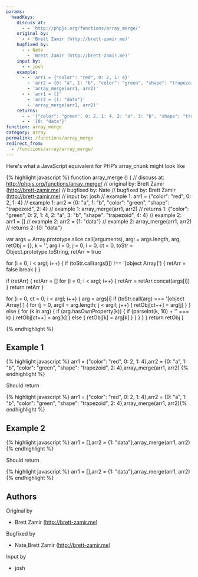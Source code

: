 ```yaml
---
params:
  headKeys:
    discuss at:
      - - 'http://phpjs.org/functions/array_merge/'
    original by:
      - - 'Brett Zamir (http://brett-zamir.me)'
    bugfixed by:
      - - Nate
        - 'Brett Zamir (http://brett-zamir.me)'
    input by:
      - - josh
    example:
      - - 'arr1 = {"color": "red", 0: 2, 1: 4}'
        - 'arr2 = {0: "a", 1: "b", "color": "green", "shape": "trapezoid", 2: 4}'
        - 'array_merge(arr1, arr2)'
      - - 'arr1 = []'
        - 'arr2 = {1: "data"}'
        - 'array_merge(arr1, arr2)'
    returns:
      - - '{"color": "green", 0: 2, 1: 4, 2: "a", 3: "b", "shape": "trapezoid", 4: 4}'
      - - '{0: "data"}'
function: array_merge
category: array
permalink: /functions/array_merge
redirect_from:
  - /functions/array/array_merge/
---
```


<!-- WARNING! This file is auto generated by `npm run web:inject`, do not edit by hand -->

Here's what a JavaScript equivalent for PHP’s array_chunk might look like

{% highlight javascript %}
function array_merge () {
  //  discuss at: http://phpjs.org/functions/array_merge/
  // original by: Brett Zamir (http://brett-zamir.me)
  // bugfixed by: Nate
  // bugfixed by: Brett Zamir (http://brett-zamir.me)
  //    input by: josh
  //   example 1: arr1 = {"color": "red", 0: 2, 1: 4}
  //   example 1: arr2 = {0: "a", 1: "b", "color": "green", "shape": "trapezoid", 2: 4}
  //   example 1: array_merge(arr1, arr2)
  //   returns 1: {"color": "green", 0: 2, 1: 4, 2: "a", 3: "b", "shape": "trapezoid", 4: 4}
  //   example 2: arr1 = []
  //   example 2: arr2 = {1: "data"}
  //   example 2: array_merge(arr1, arr2)
  //   returns 2: {0: "data"}

  var args = Array.prototype.slice.call(arguments),
    argl = args.length,
    arg,
    retObj = {},
    k = '',
    argil = 0,
    j = 0,
    i = 0,
    ct = 0,
    toStr = Object.prototype.toString,
    retArr = true

  for (i = 0; i < argl; i++) {
    if (toStr.call(args[i]) !== '[object Array]') {
      retArr = false
      break
    }
  }

  if (retArr) {
    retArr = []
    for (i = 0; i < argl; i++) {
      retArr = retArr.concat(args[i])
    }
    return retArr
  }

  for (i = 0, ct = 0; i < argl; i++) {
    arg = args[i]
    if (toStr.call(arg) === '[object Array]') {
      for (j = 0, argil = arg.length; j < argil; j++) {
        retObj[ct++] = arg[j]
      }
    } else {
      for (k in arg) {
        if (arg.hasOwnProperty(k)) {
          if (parseInt(k, 10) + '' === k) {
            retObj[ct++] = arg[k]
          } else {
            retObj[k] = arg[k]
          }
        }
      }
    }
  }
  return retObj
}

{% endhighlight %}

## Example 1

{% highlight javascript %}
arr1 = {"color": "red", 0: 2, 1: 4},arr2 = {0: "a", 1: "b", "color": "green", "shape": "trapezoid", 2: 4},array_merge(arr1, arr2)
{% endhighlight %}

Should return

{% highlight javascript %}
arr1 = {"color": "red", 0: 2, 1: 4},arr2 = {0: "a", 1: "b", "color": "green", "shape": "trapezoid", 2: 4},array_merge(arr1, arr2){% endhighlight %}

## Example 2

{% highlight javascript %}
arr1 = [],arr2 = {1: "data"},array_merge(arr1, arr2)
{% endhighlight %}

Should return

{% highlight javascript %}
arr1 = [],arr2 = {1: "data"},array_merge(arr1, arr2){% endhighlight %}


## Authors


Original by

- Brett Zamir (http://brett-zamir.me)


Bugfixed by

- Nate,Brett Zamir (http://brett-zamir.me)


Input by

- josh

